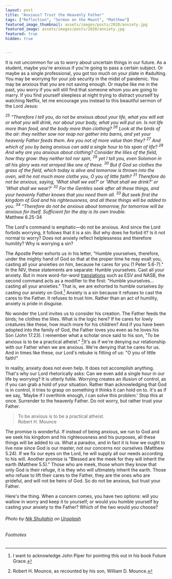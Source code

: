 ```yaml
---
layout: post
title: "Anxious? Trust the Heavenly Father"
tags: ["Reflection", "Sermon on the Mount", "Matthew"]
featured_image_thumbnail: assets/images/posts/2020/anxiety.jpg
featured_image: assets/images/posts/2020/anxiety.jpg
featured: true
hidden: true


---
```


It is not uncommon for us to worry about uncertain things in our future. As a student, maybe you're anxious if you're going to pass a certain subject. Or maybe as a single professional, you got too much on your plate in #adulting. You may be worrying for your job security in the midst of pandemic. You may be anxious that you are not saving enough. Or maybe like me in the past, you worry if you will still find that someone whom you are going to marry. If you find yourself sleepless at night trying to distract yourself by watching Netflix, let me encourage you instead to this beautiful sermon of the Lord Jesus:

*<sup>25</sup> “Therefore I tell you, do not be anxious about your life, what you will eat or what you will drink, nor about your body, what you will put on. Is not life more than food, and the body more than clothing? <sup>26</sup> Look at the birds of the air: they neither sow nor reap nor gather into barns, and yet your heavenly Father feeds them. Are you not of more value than they? <sup>27</sup> And which of you by being anxious can add a single hour to his span of life? <sup>28</sup> And why are you anxious about clothing? Consider the lilies of the field, how they grow: they neither toil nor spin, <sup>29</sup> yet I tell you, even Solomon in all his glory was not arrayed like one of these. <sup>30</sup> But if God so clothes the grass of the field, which today is alive and tomorrow is thrown into the oven, will he not much more clothe you, O you of little faith? <sup>31</sup> Therefore do not be anxious, saying, ‘What shall we eat?’ or ‘What shall we drink?’ or ‘What shall we wear?’ <sup>32</sup> For the Gentiles seek after all these things, and your heavenly Father knows that you need them all. <sup>33</sup> But seek first the kingdom of God and his righteousness, and all these things will be added to you. <sup>34</sup> “Therefore do not be anxious about tomorrow, for tomorrow will be anxious for itself. Sufficient for the day is its own trouble.*<br>Matthew 6.25-34

The Lord's command is emphatic—do not be anxious. And since the Lord forbids worrying, it follows that it is a sin. But why does he forbid it? Is it not normal to worry? Does not anxiety reflect helplessness and therefore humility? Why is worrying a sin?

The Apostle Peter exhorts us in his letter, "Humble yourselves, therefore, under the mighty hand of God so that at the proper time he may exalt you, casting all your anxieties on him, because he cares for you (1 Peter 5.6-7)." In the NIV, these statements are separate: Humble yourselves. Cast all your anxiety. But in more word-for-word [translations](/a-laymans-guide-to-bible-translations) such as ESV and NASB, the second command acts as a modifier to the first: "Humble yourselves... casting all your anxieties." That is, we are exhorted to humble ourselves *by* casting our anxiety on God.[^1] Anxiety is a sin because it refuses to cast the cares to the Father. It refuses to trust him. Rather than an act of humility, anxiety is pride in disguise.

No wonder the Lord invites us to consider his creation. The Father feeds the birds; he clothes the lilies. What is the logic here? If he cares for lowly creatures like these, how much more for his children? And if you have been adopted into the family of God, the Father loves you even as he loves his Son (John 17.23). I remember what a scholar once said to his son, "To be anxious is to be a practical atheist." [^2]It's as if we're denying our relationship with our Father when we are anxious. We're denying that he cares for us. And in times like these, our Lord's rebuke is fitting of us: "O you of little faith!" 

In reality, anxiety does not even help. It does not accomplish anything. That's why our Lord rhetorically asks: Can we even add a single hour in our life by worrying? It is utterly futile. Worrying creates an illusion of control, as if you can grab a hold of your situation. Rather than acknowledging that God is in control, it tries to grasp on something it thinks it can hold on to. It's as if we say, 'Maybe if I overthink enough, *I* can solve this problem.' Stop this at once. Surrender to the heavenly Father. Do not worry, but rather trust your Father.

> To be anxious is to be a practical atheist. <br> Robert H. Mounce

The promise is wonderful. If instead of being anxious, we run to God and we seek his kingdom and his righteousness and his purposes, all these things will be added to us. What a paradox, and in fact it is how we ought to live now since God is our master, not our concerns nor ourselves (Matthew 5.24). If we fix our eyes on the Lord, he will supply all our needs according to his will.  Another promise is "Blessed are the meek for they will inherit the earth (Matthew 5.5)." Those who are meek, those whom they know that only God is their refuge, it is they who will ultimately inherit the earth. Those who refuse to lift their cares to the Father, they are the ones who are prideful, and will not be heirs of God. So do not be anxious, but trust your Father.

Here's the thing. When a concern comes, you have two options: will you wallow in worry and keep it to yourself; or would you humble yourself by casting your anxiety to the Father? Which of the two would you choose?

###### Photo by [Nik Shuliahin](https://unsplash.com/@tjump?utm_source=unsplash&utm_medium=referral&utm_content=creditCopyText) on [Unsplash](https://unsplash.com/s/photos/anxiety?utm_source=unsplash&utm_medium=referral&utm_content=creditCopyText)

###### Footnotes

[^1]: I want to acknowledge John Piper for pointing this out in his book Future Grace.
[^2]: Robert H. Mounce, as recounted by his son, William D. Mounce.
